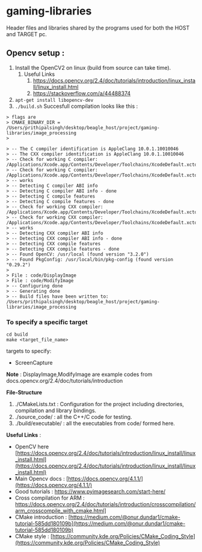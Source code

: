 # gaming-libraries

Header files and libraries shared by the programs used for both the HOST and TARGET pc.

## Opencv setup :

1.  Install the OpenCV2 on linux (build from source can take time).   
    1. Useful Links  
	   1. https://docs.opencv.org/2.4/doc/tutorials/introduction/linux_install/linux_install.html  
	   2. https://stackoverflow.com/a/44488374  
2. `apt-get install libopencv-dev`
3.  `./build.sh`
   Succesfull compilation looks like this :

```shell
> flags are
> CMAKE_BINARY_DIR = /Users/prithipalsingh/desktop/beagle_host/project/gaming-libraries/image_processing
>

> -- The C compiler identification is AppleClang 10.0.1.10010046
> -- The CXX compiler identification is AppleClang 10.0.1.10010046
> -- Check for working C compiler: /Applications/Xcode.app/Contents/Developer/Toolchains/XcodeDefault.xctoolchain/usr/bin/cc
> -- Check for working C compiler: /Applications/Xcode.app/Contents/Developer/Toolchains/XcodeDefault.xctoolchain/usr/bin/cc
> -- works
> -- Detecting C compiler ABI info
> -- Detecting C compiler ABI info - done
> -- Detecting C compile features
> -- Detecting C compile features - done
> -- Check for working CXX compiler: /Applications/Xcode.app/Contents/Developer/Toolchains/XcodeDefault.xctoolchain/usr/bin/c++
> -- Check for working CXX compiler: /Applications/Xcode.app/Contents/Developer/Toolchains/XcodeDefault.xctoolchain/usr/bin/c++
> -- works
> -- Detecting CXX compiler ABI info
> -- Detecting CXX compiler ABI info - done
> -- Detecting CXX compile features
> -- Detecting CXX compile features - done
> -- Found OpenCV: /usr/local (found version "3.2.0")
> -- Found PkgConfig: /usr/local/bin/pkg-config (found version "0.29.2")
>
> File : code/DisplayImage
> File : code/ModifyImage
> -- Configuring done
> -- Generating done
> -- Build files have been written to: /Users/prithipalsingh/desktop/beagle_host/project/gaming-libraries/image_processing
```

### To specify a specific target
```shell
cd build
make <target_file_name>
```
targets to specify:
 - ScreenCapture


**Note** : DisplayImage,ModifyImage are example codes from docs.opencv.org/2.4/doc/tutorials/introduction

**File-Structure**
1. ./CMakeLists.txt : Configuration for the project including directories, compilation and library bindings.
1. ./source_code/ : all the C++/C code for testing.
2. ./build/executable/ : all the executables from code/ formed here.

**Useful Links** :

 - OpenCV here [https://docs.opencv.org/2.4/doc/tutorials/introduction/linux_install/linux_install.html](https://docs.opencv.org/2.4/doc/tutorials/introduction/linux_install/linux_install.html)
 - Main Opencv docs : [https://docs.opencv.org/4.1.1/](https://docs.opencv.org/4.1.1/)
 - Good tutorials : https://www.pyimagesearch.com/start-here/
 -  Cross compilation for ARM : https://docs.opencv.org/2.4/doc/tutorials/introduction/crosscompilation/arm_crosscompile_with_cmake.html]
 -  CMake introduction : [https://medium.com/@onur.dundar1/cmake-tutorial-585dd180109b](https://medium.com/@onur.dundar1/cmake-tutorial-585dd180109b)
 - CMake style : [https://community.kde.org/Policies/CMake_Coding_Style](https://community.kde.org/Policies/CMake_Coding_Style)

